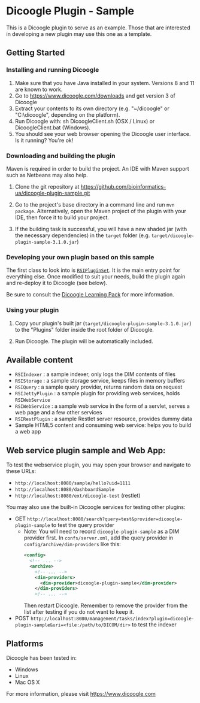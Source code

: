 Dicoogle Plugin - Sample 
========================

This is a Dicoogle plugin to serve as an example. Those that are interested in developing a new
plugin may use this one as a template.

Getting Started
---------------

### Installing and running Dicoogle

1. Make sure that you have Java installed in your system. Versions 8 and 11 are known to work.
1. Go to https://www.dicoogle.com/downloads and get version 3 of Dicoogle
3. Extract your contents to its own directory (e.g. "~/dicoogle" or "C:\dicoogle", depending on the platform).
4. Run Dicoogle with: sh DicoogleClient.sh (OSX / Linux) or DicoogleClient.bat (Windows).
5. You should see your web browser opening the Dicoogle user interface. Is it running? You're ok!

### Downloading and building the plugin

Maven is required in order to build the project. An IDE with Maven support such as Netbeans may also help.

1. Clone the git repository at https://github.com/bioinformatics-ua/dicoogle-plugin-sample.git

2. Go to the project's base directory in a command line and run `mvn package`.
   Alternatively, open the Maven project of the plugin with your IDE, then force it to build your project.

3. If the building task is successful, you will have a new shaded jar (with the necessary dependencies)
   in the `target` folder (e.g. `target/dicoogle-plugin-sample-3.1.0.jar`)

### Developing your own plugin based on this sample

The first class to look into is [`RSIPluginSet`][pluginset].
It is the main entry point for everything else.
Once modified to suit your needs, build the plugin again and re-deploy it to Dicoogle (see below).

Be sure to consult the [Dicoogle Learning Pack][learningpack] for more information.

[pluginset]: src/main/java/pt/ieeta/dicoogle/plugin/demo/dicooglepluginsample/RSIPluginSet.java
[learningpack]: https://bioinformatics-ua.github.io/dicoogle-learning-pack/docs/developing-plugins/

### Using your plugin

1. Copy your plugin's built jar (`target/dicoogle-plugin-sample-3.1.0.jar`)
   to the "Plugins" folder inside the root folder of Dicoogle.

2. Run Dicoogle. The plugin will be automatically included.

Available content
-----------------

- `RSIIndexer` : a sample indexer, only logs the DIM contents of files
- `RSIStorage` : a sample storage service, keeps files in memory buffers
- `RSIQuery` : a sample query provider, returns random data on request
- `RSIJettyPlugin` : a sample plugin for providing web services, holds `RSIWebService`
- `RSIWebService` : a sample web service in the form of a servlet, serves a web page and a few other services
- `RSIRestPlugin` : a sample Restlet server resource, provides dummy data
- Sample HTML5 content and consuming web service: helps you to build a web app

Web service plugin sample and Web App: 
--------------------------------------

To test the webservice plugin, you may open your browser and navigate to these URLs:

- `http://localhost:8080/sample/hello?uid=1111`
- `http://localhost:8080/dashboardSample`
- `http://localhost:8080/ext/dicoogle-test` (restlet)

You may also use the built-in Dicoogle services for testing other plugins:

- GET `http://localhost:8080/search?query=test&provider=dicoogle-plugin-sample` to test the query provider
  - Note: You will need to record `dicoogle-plugin-sample`
    as a DIM provider first. In `confs/server.xml`,
    add the query provider in `config/archive/dim-providers`
    like this:
    ```xml
    <config>
      <!-- ... -->
      <archive>
        <!-- ... -->
        <dim-providers>
          <dim-provider>dicoogle-plugin-sample</dim-provider>
        </dim-providers>
        <!-- ... -->
    ```
    Then restart Dicoogle.
    Remember to remove the provider from the list after testing
    if you do not want to keep it.
- POST `http://localhost:8080/management/tasks/index?plugin=dicoogle-plugin-sample&uri=<file:/path/to/DICOM/dir>` to test the indexer

Platforms
----------

Dicoogle has been tested in:

- Windows
- Linux
- Mac OS X

For more information, please visit https://www.dicoogle.com

